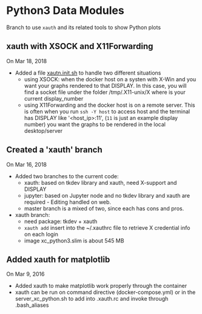 # Python3 Data Modules #
Branch to use `xauth` and its related tools to show Python plots

## xauth with XSOCK and X11Forwarding
On Mar 18, 2018
- Added a file [xautn.init.sh](./xauth.init.sh) to handle two different situations
  - using XSOCK: when the docker host on a systen with X-Win and you want your graphs rendered
    to that DISPLAY. In this case, you will find a socket file under the folder /tmp/.X11-unix/X<number>
    where <number> is your current display_number
  - using X11Forwarding and the docker host is on a remote server. This is often when you run
    `ssh -Y host` to access host and the terminal has DISPLAY like '<host_ip>:11', (`11` is just 
    an example display number) you want the graphs to be rendered in the local desktop/server

## Created a 'xauth' branch
On Mar 16, 2018
- Added two branches to the current code:
  - xauth: based on tkdev library and xauth, need X-support and DISPLAY
  - jupyter: based on Jupyter node and no tkdev library and xauth are required - Editing handled on web.
  - master branch is a mixed of two, since each has cons and pros.
- xauth branch:
  - need package: tkdev + xauth
  - `xauth add` insert into the ~/.xauthrc file to retrieve X credential info on each login
  - image xc_python3.slim is about 545 MB

## Added xauth for matplotlib ##
On Mar 9, 2016
- Added xauth to make matplotlib work properly through the container
- xauth can be run on command directive (docker-compose.yml) or in the server_xc_python.sh to add into .xauth.rc and invoke through .bash_aliases


